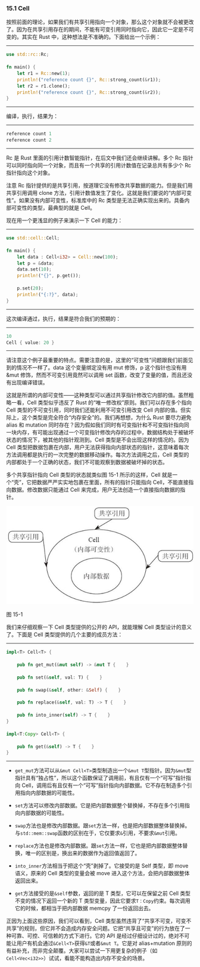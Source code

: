### 15.1 Cell

按照前面的理论，如果我们有共享引用指向一个对象，那么这个对象就不会被更改了。因为在共享引用存在的期间，不能有可变引用同时指向它，因此它一定是不可变的。其实在 Rust 中，这种想法是不准确的。下面给出一个示例：

---

```rust
use std::rc::Rc;

fn main() {
    let r1 = Rc::new(1);
    println!("reference count {}", Rc::strong_count(&r1));
    let r2 = r1.clone();
    println!("reference count {}", Rc::strong_count(&r2));
}
```

---

编译，执行，结果为：

---

```rust
reference count 1
reference count 2
```

---

Rc 是 Rust 里面的引用计数智能指针，在后文中我们还会继续讲解。多个 Rc 指针可以同时指向同一个对象，而且有一个共享的引用计数值在记录总共有多少个 Rc 指针指向这个对象。

注意 Rc 指针提供的是共享引用，按道理它没有修改共享数据的能力。但是我们用共享引用调用 clone 方法，引用计数值发生了变化。这就是我们要说的“内部可变性”。如果没有内部可变性，标准库中的 Rc 类型是无法正确实现出来的。具备内部可变性的类型，最典型的就是 Cell。

现在用一个更浅显的例子来演示一下 Cell 的能力：

---

```rust
use std::cell::Cell;

fn main() {
    let data : Cell<i32> = Cell::new(100);
    let p = &data;
    data.set(10);
    println!("{}", p.get());

    p.set(20);
    println!("{:?}", data);
}
```

---

这次编译通过，执行，结果是符合我们的预期的：

---

```rust
10
Cell { value: 20 }
```

---

请注意这个例子最重要的特点。需要注意的是，这里的“可变性”问题跟我们前面见到的情况不一样了。data 这个变量绑定没有用 mut 修饰，p 这个指针也没有用&mut 修饰，然而不可变引用竟然可以调用 set 函数，改变了变量的值，而且还没有出现编译错误。

这就是所谓的内部可变性——这种类型可以通过共享指针修改它内部的值。虽然粗略一看，Cell 类型似乎违反了 Rust 的“唯一修改权”原则。我们可以存在多个指向 Cell 类型的不可变引用，同时我们还能利用不可变引用改变 Cell 内部的值。但实际上，这个类型是完全符合“内存安全”的。我们再想想，为什么 Rust 要尽力避免 alias 和 mutation 同时存在？因为假如我们同时有可变指针和不可变指针指向同一块内存，有可能出现通过一个可变指针修改内存的过程中，数据结构处于被破坏状态的情况下，被其他的指针观测到。Cell 类型是不会出现这样的情况的。因为 Cell 类型把数据包裹在内部，用户无法获得指向内部状态的指针，这意味着每次方法调用都是执行的一次完整的数据移动操作。每次方法调用之后，Cell 类型的内部都处于一个正确的状态，我们不可能观察到数据被破坏掉的状态。

多个共享指针指向 Cell 类型的状态就类似图 15-1 所示的这样，Cell 就是一个“壳”，它把数据严严实实地包裹在里面，所有的指针只能指向 Cell，不能直接指向数据。修改数据只能通过 Cell 来完成，用户无法创造一个直接指向数据的指针。

![](../images/Image00012.jpg)

图 15-1

我们来仔细观察一下 Cell 类型提供的公开的 API，就能理解 Cell 类型设计的意义了。下面是 Cell 类型提供的几个主要的成员方法：

---

```rust
impl<T> Cell<T> {

    pub fn get_mut(&mut self) -> &mut T {    }

    pub fn set(&self, val: T) {    }

    pub fn swap(&self, other: &Self) {    }

    pub fn replace(&self, val: T) -> T {    }

    pub fn into_inner(self) -> T {    }
}

impl<T:Copy> Cell<T> {

    pub fn get(&self) -> T {    }
}
```

---

* `get_mut`方法可以从`&mut Cell<T>`类型制造出一个`&mut T`型指针。因为`&mut`型指针具有“独占性”，所以这个函数保证了调用前，有且仅有一个“可写”指针指向 Cell，调用后有且仅有一个“可写”指针指向内部数据。它不存在制造多个引用指向内部数据的可能性。

* `set`方法可以修改内部数据。它是把内部数据整个替换掉，不存在多个引用指向内部数据的可能性。

* `swap`方法也是修改内部数据。跟`set`方法一样，也是把内部数据整体替换掉。与`std::mem::swap`函数的区别在于，它仅要求`&`引用，不要求`&mut`引用。

* `replace`方法也是修改内部数据。跟`set`方法一样，它也是把内部数据整体替换，唯一的区别是，换出来的数据作为返回值返回了。

* `into_inner`方法相当于把这个“壳”剥掉了。它接受的是 Self 类型，即 move 语义，原来的 Cell 类型的变量会被 move 进入这个方法，会把内部数据整体返回出来。

* `get`方法接受的是`&self`参数，返回的是 T 类型，它可以在保留之前 Cell 类型不变的情况下返回一个新的 T 类型变量，因此它要求`T：Copy`约束。每次调用它的时候，都相当于把内部数据 memcpy 了一份返回出去。

正因为上面这些原因，我们可以看到，Cell 类型虽然违背了“共享不可变，可变不共享”的规则，但它并不会造成内存安全问题。它把“共享且可变”的行为放在了一种可靠、可控、可信赖的方式下进行。它的 API 是经过仔细设计过的，绝对不可能让用户有机会通过`&Cell<T>`获得`&T`或者`&mut T`。它是对 alias+mutation 原则的有益补充，而非完全颠覆。大家可以尝试一下用更复杂的例子（如`Cell<Vec<i32>>`）试试，看能不能构造出内存不安全的场景。
